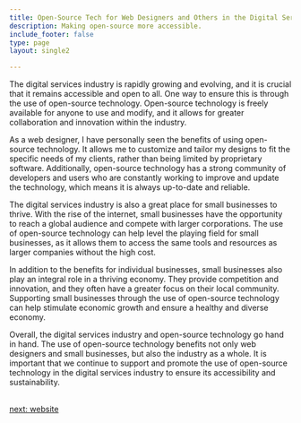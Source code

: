 ```yaml
---
title: Open-Source Tech for Web Designers and Others in the Digital Services  Industry
description: Making open-source more accessible.
include_footer: false
type: page
layout: single2

---
```


<p>
The digital services industry is rapidly growing and evolving, and it is crucial that it remains accessible and open to all. One way to ensure this is through the use of open-source technology. Open-source technology is freely available for anyone to use and modify, and it allows for greater collaboration and innovation within the industry.

As a web designer, I have personally seen the benefits of using open-source technology. It allows me to customize and tailor my designs to fit the specific needs of my clients, rather than being limited by proprietary software. Additionally, open-source technology has a strong community of developers and users who are constantly working to improve and update the technology, which means it is always up-to-date and reliable.

The digital services industry is also a great place for small businesses to thrive. With the rise of the internet, small businesses have the opportunity to reach a global audience and compete with larger corporations. The use of open-source technology can help level the playing field for small businesses, as it allows them to access the same tools and resources as larger companies without the high cost.

In addition to the benefits for individual businesses, small businesses also play an integral role in a thriving economy. They provide competition and innovation, and they often have a greater focus on their local community. Supporting small businesses through the use of open-source technology can help stimulate economic growth and ensure a healthy and diverse economy.

Overall, the digital services industry and open-source technology go hand in hand. The use of open-source technology benefits not only web designers and small businesses, but also the industry as a whole. It is important that we continue to support and promote the use of open-source technology in the digital services industry to ensure its accessibility and sustainability.

<br>
<a href="https://workdojos.com/webdesigners/website">next: website</a>
<br>
</p>
